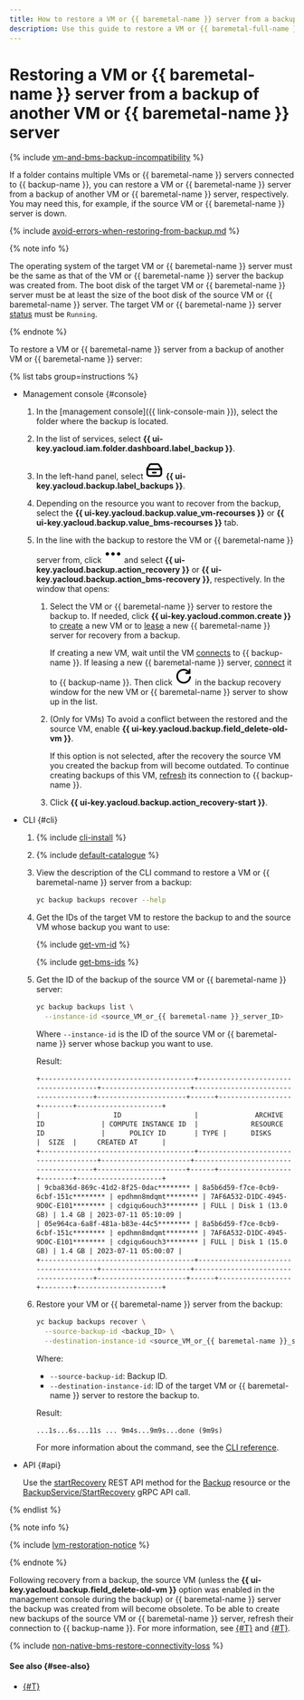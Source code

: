```yaml
---
title: How to restore a VM or {{ baremetal-name }} server from a backup of another VM or {{ baremetal-name }} server
description: Use this guide to restore a VM or {{ baremetal-full-name }} server from a backup of another VM or {{ baremetal-name }} server.
---
```


# Restoring a VM or {{ baremetal-name }} server from a backup of another VM or {{ baremetal-name }} server

{% include [vm-and-bms-backup-incompatibility](../../../_includes/backup/vm-and-bms-backup-incompatibility.md) %}

If a folder contains multiple VMs or {{ baremetal-name }} servers connected to {{ backup-name }}, you can restore a VM or {{ baremetal-name }} server from a backup of another VM or {{ baremetal-name }} server, respectively. You may need this, for example, if the source VM or {{ baremetal-name }} server is down.

{% include [avoid-errors-when-restoring-from-backup.md](../../../_includes/backup/avoid-errors-when-restoring-from-backup.md) %}

{% note info %}

The operating system of the target VM or {{ baremetal-name }} server must be the same as that of the VM or {{ baremetal-name }} server the backup was created from. The boot disk of the target VM or {{ baremetal-name }} server must be at least the size of the boot disk of the source VM or {{ baremetal-name }} server. The target VM or {{ baremetal-name }} server [status](../../../compute/concepts/vm-statuses.md#list-of-statuses) must be `Running`.

{% endnote %}

To restore a VM or {{ baremetal-name }} server from a backup of another VM or {{ baremetal-name }} server:

{% list tabs group=instructions %}

- Management console {#console}

  1. In the [management console]({{ link-console-main }}), select the folder where the backup is located.
  1. In the list of services, select **{{ ui-key.yacloud.iam.folder.dashboard.label_backup }}**.
  1. In the left-hand panel, select ![backups](../../../_assets/console-icons/archive.svg) **{{ ui-key.yacloud.backup.label_backups }}**.
  1. Depending on the resource you want to recover from the backup, select the **{{ ui-key.yacloud.backup.value_vm-recourses }}** or **{{ ui-key.yacloud.backup.value_bms-recourses }}** tab.
  1. In the line with the backup to restore the VM or {{ baremetal-name }} server from, click ![image](../../../_assets/console-icons/ellipsis.svg) and select **{{ ui-key.yacloud.backup.action_recovery }}** or **{{ ui-key.yacloud.backup.action_bms-recovery }}**, respectively. In the window that opens:
  
      1. Select the VM or {{ baremetal-name }} server to restore the backup to. If needed, click **{{ ui-key.yacloud.common.create }}** to [create](../index.md#connect-vm) a new VM or to [lease](../../../baremetal/operations/servers/server-lease.md) a new {{ baremetal-name }} server for recovery from a backup.

          If creating a new VM, wait until the VM [connects](../../concepts/vm-connection.md) to {{ backup-name }}. If leasing a new {{ baremetal-name }} server, [connect](../backup-baremetal/backup-baremetal.md) it to {{ backup-name }}. Then click ![refresh](../../../_assets/console-icons/arrow-rotate-right.svg) in the backup recovery window for the new VM or {{ baremetal-name }} server to show up in the list.
  
      1. (Only for VMs) To avoid a conflict between the restored and the source VM, enable **{{ ui-key.yacloud.backup.field_delete-old-vm }}**.

          If this option is not selected, after the recovery the source VM you created the backup from will become outdated. To continue creating backups of this VM, [refresh](../refresh-connection.md) its connection to {{ backup-name }}.
      1. Click **{{ ui-key.yacloud.backup.action_recovery-start }}**.

- CLI {#cli}

  1. {% include [cli-install](../../../_includes/cli-install.md) %}

  1. {% include [default-catalogue](../../../_includes/default-catalogue.md) %}

  1. View the description of the CLI command to restore a VM or {{ baremetal-name }} server from a backup:

     ```bash
     yc backup backups recover --help
     ```

  1. Get the IDs of the target VM to restore the backup to and the source VM whose backup you want to use:

      {% include [get-vm-id](../../../_includes/backup/operations/get-vm-id.md) %}

      {% include [get-bms-ids](../../../_includes/backup/operations/get-bms-ids.md) %}

  1. Get the ID of the backup of the source VM or {{ baremetal-name }} server:

     ```bash
     yc backup backups list \
       --instance-id <source_VM_or_{{ baremetal-name }}_server_ID>
     ```

     Where `--instance-id` is the ID of the source VM or {{ baremetal-name }} server whose backup you want to use.

     Result:

     ```text
     +--------------------------------------+--------------------------------------+----------------------+--------------------------------------+----------------------+------+------------------+--------+---------------------+
     |                  ID                  |              ARCHIVE ID              | COMPUTE INSTANCE ID  |             RESOURCE ID              |      POLICY ID       | TYPE |      DISKS       |  SIZE  |     CREATED AT      |
     +--------------------------------------+--------------------------------------+----------------------+--------------------------------------+----------------------+------+------------------+--------+---------------------+
     | 9cba836d-869c-41d2-8f25-0dac******** | 8a5b6d59-f7ce-0cb9-6cbf-151c******** | epdhmn8mdqmt******** | 7AF6A532-D1DC-4945-9D0C-E101******** | cdgiqu6ouch3******** | FULL | Disk 1 (13.0 GB) | 1.4 GB | 2023-07-11 05:10:09 |
     | 05e964ca-6a8f-481a-b83e-44c5******** | 8a5b6d59-f7ce-0cb9-6cbf-151c******** | epdhmn8mdqmt******** | 7AF6A532-D1DC-4945-9D0C-E101******** | cdgiqu6ouch3******** | FULL | Disk 1 (15.0 GB) | 1.4 GB | 2023-07-11 05:00:07 |
     +--------------------------------------+--------------------------------------+----------------------+--------------------------------------+----------------------+------+------------------+--------+---------------------+
     ```

  1. Restore your VM or {{ baremetal-name }} server from the backup:

     ```bash
     yc backup backups recover \
       --source-backup-id <backup_ID> \
       --destination-instance-id <source_VM_or_{{ baremetal-name }}_server_ID>
     ```

     Where:

     * `--source-backup-id`: Backup ID.
     * `--destination-instance-id`: ID of the target VM or {{ baremetal-name }} server to restore the backup to.

     Result:

     ```text
     ...1s...6s...11s ... 9m4s...9m9s...done (9m9s)
     ```

     For more information about the command, see the [CLI reference](../../../cli/cli-ref/backup/cli-ref/backup/recover.md).

- API {#api}

  Use the [startRecovery](../../backup/api-ref/Backup/startRecovery.md) REST API method for the [Backup](../../backup/api-ref/Backup/index.md) resource or the [BackupService/StartRecovery](../../backup/api-ref/grpc/Backup/startRecovery.md) gRPC API call.

{% endlist %}

{% note info %}

{% include [lvm-restoration-notice](../../../_includes/backup/lvm-restoration-notice.md) %}

{% endnote %}

Following recovery from a backup, the source VM (unless the **{{ ui-key.yacloud.backup.field_delete-old-vm }}** option was enabled in the management console during the backup) or {{ baremetal-name }} server the backup was created from will become obsolete. To be able to create new backups of the source VM or {{ baremetal-name }} server, refresh their connection to {{ backup-name }}. For more information, see [{#T}](../refresh-connection.md) and [{#T}](../backup-baremetal/refresh-connection.md).

{% include [non-native-bms-restore-connectivity-loss](../../../_includes/backup/operations/non-native-bms-restore-connectivity-loss.md) %}

#### See also {#see-also}

* [{#T}](delete.md)
